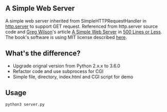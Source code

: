 ## A Simple Web Server
A simple web server inherited from SimpleHTTPRequestHandler in [http.server](https://docs.python.org/3.6/library/http.server.html#module-http.server) to support GET request. Referenced from http.server source code and [Greg Wilson](https://twitter.com/gvwilson)'s article [A Simple Web Server](http://aosabook.org/en/500L/a-simple-web-server.html) in [500 Lines or Less](https://github.com/aosabook/500lines). The book's software is using MIT license described [here](https://github.com/aosabook/500lines/blob/master/LICENSE.md).

## What's the difference?
- Upgrade orignal version from Python 2.x.x to 3.6.0
- Refactor code and use subprocess for CGI
- Simple file, directory, index.html and CGI script for demo

## Usage
``` sh
python3 server.py
```